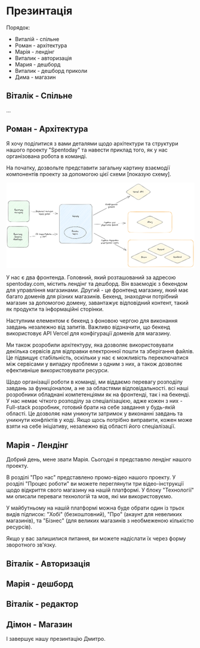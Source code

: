 # Презинтація

Порядок:

- Виталій - спільне
- Роман - архітектура
- Марія - лендінг
- Виталик - авторизація
- Мария - дешборд
- Виталик - дешборд приколи
- Дима - магазин

## Віталік - Спільне

...

## Роман - Архітектура

Я хочу поділитися з вами деталями щодо архітектури та структури нашого проекту "Spentoday" та навести приклад того, як у нас організована робота в команді.

На початку, дозвольте представити загальну картину взаємодії компонентів проекту за допомогою цієї схеми [показую схему].

![](./architecture.png)

У нас є два фронтенда.
Головний, який розташований за адресою spentoday.com, містить лендінг та дешборд. Він взаємодіє з бекендом для управління магазинами.
Другий - це фронтенд магазину, який має багато доменів для різних магазинів. Бекенд, знаходячи потрібний магазин за допомогою домену, завантажує відповідний контент, такий як продукти та інформаційні сторінки.

Наступним елементом є бекенд з фоновою чергою для виконання завдань незалежно від запитів. Важливо відзначити, що бекенд використовує API Vercel для конфігурації доменів для магазину.

Ми також розробили архітектуру, яка дозволяє використовувати декілька сервісів для відправки електронної пошти та зберігання файлів. Це підвищує стабільність, оскільки у нас є можливість переключатися між сервісами у випадку проблеми з одним з них, а також дозволяє ефективніше використовувати ресурси.

Щодо організації роботи в команді, ми віддаємо перевагу розподілу завдань за функціоналом, а не за областями відповідальності.
всі наші розробники обладнані компетенціями як на фронтенді, так і на бекенді. У нас немає чіткого розподілу за спеціалізацією, адже кожен з них - Full-stack розробник, готовий брати на себе завдання у будь-якій області.
Це дозволяє нам уникнути затримок у виконанні завдань та уникнути конфліктів у коді. Якщо щось потрібно виправити, кожен може взяти на себе ініціативу, незалежно від області його спеціалізації.

## Марія - Лендінг
Добрий день, мене звати Марія. Сьогодні я представлю лендінг нашого проекту.

В розділі "Про нас" представлено промо-відео нашого проекту. У розділі "Процес роботи" ви можете переглянути три відео-інструкції щодо відкриття свого магазину на нашій платформі. У блоку "Технології" ми описали переваги технологій та мов, які ми використовуємо.

У майбутньому на нашій платформі можна буде обрати один із трьох видів підписок: "Хобі" (безкоштовний), "Про" (акаунт для невеликих магазинів), та "Бізнес" (для великих магазинів з необмеженою кількістю ресурсів).

Якщо у вас залишилися питання, ви можете надіслати їх через форму зворотного зв'язку.

## Віталік - Авторизація

## Марія - дешборд

## Віталік - редактор

## Дімон - Магазин

І завершує нашу презинтацію Дмитро.
